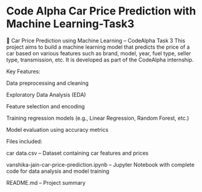 # Code Alpha Car Price Prediction with Machine Learning-Task3
🚗 Car Price Prediction using Machine Learning – CodeAlpha Task 3
This project aims to build a machine learning model that predicts the price of a car based on various features such as brand, model, year, fuel type, seller type, transmission, etc. It is developed as part of the CodeAlpha internship.

Key Features:

Data preprocessing and cleaning

Exploratory Data Analysis (EDA)

Feature selection and encoding

Training regression models (e.g., Linear Regression, Random Forest, etc.)

Model evaluation using accuracy metrics

Files included:

car data.csv – Dataset containing car features and prices

vanshika-jain-car-price-prediction.ipynb – Jupyter Notebook with complete code for data analysis and model training

README.md – Project summary
